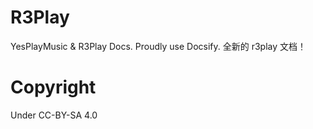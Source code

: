 # R3Play
YesPlayMusic & R3Play Docs. Proudly use Docsify.
全新的 r3play 文档！
# Copyright
Under CC-BY-SA 4.0
